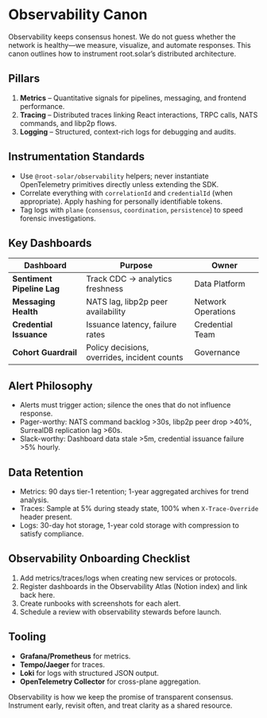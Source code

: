 # Observability Canon

Observability keeps consensus honest. We do not guess whether the network is healthy—we measure, visualize, and automate responses. This canon outlines how to instrument root.solar’s distributed architecture.

## Pillars
1. **Metrics** – Quantitative signals for pipelines, messaging, and frontend performance.
2. **Tracing** – Distributed traces linking React interactions, TRPC calls, NATS commands, and libp2p flows.
3. **Logging** – Structured, context-rich logs for debugging and audits.

## Instrumentation Standards
- Use `@root-solar/observability` helpers; never instantiate OpenTelemetry primitives directly unless extending the SDK.
- Correlate everything with `correlationId` and `credentialId` (when appropriate). Apply hashing for personally identifiable tokens.
- Tag logs with `plane` (`consensus`, `coordination`, `persistence`) to speed forensic investigations.

## Key Dashboards
| Dashboard | Purpose | Owner |
| --- | --- | --- |
| **Sentiment Pipeline Lag** | Track CDC → analytics freshness | Data Platform |
| **Messaging Health** | NATS lag, libp2p peer availability | Network Operations |
| **Credential Issuance** | Issuance latency, failure rates | Credential Team |
| **Cohort Guardrail** | Policy decisions, overrides, incident counts | Governance |

## Alert Philosophy
- Alerts must trigger action; silence the ones that do not influence response.
- Pager-worthy: NATS command backlog >30s, libp2p peer drop >40%, SurrealDB replication lag >60s.
- Slack-worthy: Dashboard data stale >5m, credential issuance failure >5% hourly.

## Data Retention
- Metrics: 90 days tier-1 retention; 1-year aggregated archives for trend analysis.
- Traces: Sample at 5% during steady state, 100% when `X-Trace-Override` header present.
- Logs: 30-day hot storage, 1-year cold storage with compression to satisfy compliance.

## Observability Onboarding Checklist
1. Add metrics/traces/logs when creating new services or protocols.
2. Register dashboards in the Observability Atlas (Notion index) and link back here.
3. Create runbooks with screenshots for each alert.
4. Schedule a review with observability stewards before launch.

## Tooling
- **Grafana/Prometheus** for metrics.
- **Tempo/Jaeger** for traces.
- **Loki** for logs with structured JSON output.
- **OpenTelemetry Collector** for cross-plane aggregation.

Observability is how we keep the promise of transparent consensus. Instrument early, revisit often, and treat clarity as a shared resource.
